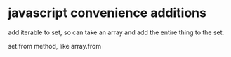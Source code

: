 # javascript convenience additions

add iterable to set, so can take an array and add the entire thing to the set.

set.from method, like array.from